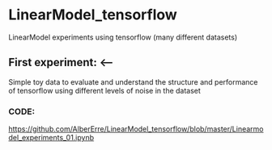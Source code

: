 # LinearModel_tensorflow
LinearModel experiments using tensorflow (many different datasets)

## First experiment:  <--
Simple toy data to evaluate and understand the structure and performance of tensorflow using different levels of noise in the dataset
### CODE: 
https://github.com/AlberErre/LinearModel_tensorflow/blob/master/Linearmodel_experiments_01.ipynb
